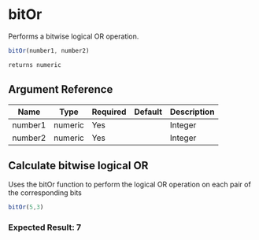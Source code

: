 # bitOr

Performs a bitwise logical OR operation.

```javascript
bitOr(number1, number2)
```

```javascript
returns numeric
```

## Argument Reference

| Name | Type | Required | Default | Description |
| --- | --- | --- | --- | --- |
| number1 | numeric | Yes |  | Integer |
| number2 | numeric | Yes |  | Integer |

## Calculate bitwise logical OR

Uses the bitOr function to perform the logical OR operation on each pair of the corresponding bits

```javascript
bitOr(5,3)
```

### Expected Result: 7
